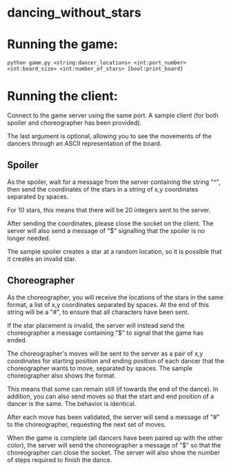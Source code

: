 # dancing_without_stars

# Running the game:

```
python game.py <string:dancer_locations> <int:port_number> <int:board_size> <int:number_of_stars> [bool:print_board]
```

# Running the client:
Connect to the game server using the same port.  A sample client (for both spoiler and choreographer has been provided).

The last argument is optional, allowing you to see the movements of the dancers through an ASCII representation of the board.

## Spoiler
As the spoiler, wait for a message from the server containing the string "^", then send the coordinates of the stars in a string of x,y coordinates separated by spaces.

For 10 stars, this means that there will be 20 integers sent to the server.

After sending the coordinates, please close the socket on the client.  The server will also send a message of "$" signalling that the spoiler is no longer needed.

The sample spoiler creates a star at a random location, so it is possible that it creates an invalid star.


## Choreographer
As the choreographer, you will receive the locations of the stars in the same format, a list of x,y coordinates separated by spaces.  At the end of this string will be a "#", to ensure that all characters have been sent.

If the star placement is invalid, the server will instead send the choreographer a message containing "$" to signal that the game has ended.

The choreographer's moves will be sent to the server as a pair of x,y coordinates for starting position and ending position of each dancer that the choreographer wants to
move, separated by spaces.  The sample choreographer also shows the format.

This means that some can remain still (if towards the end of the dance).  In addition, you can also send moves so that the start and end position of a dancer is the same.  The behavior is identical.

After each move has been validated, the server will send a message of "#" to the choreographer, requesting the next set of moves.

When the game is complete (all dancers have been paired up with the other color), the server will send the choreographer a message of "$" so that the choreographer can close the socket.  The server will also show the number of steps required to finish the dance.

